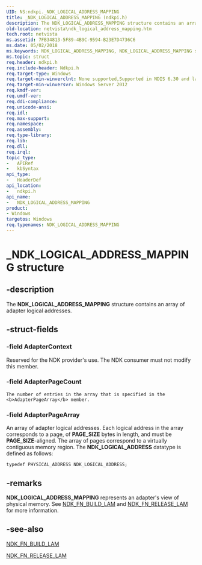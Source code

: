 ```yaml
---
UID: NS:ndkpi._NDK_LOGICAL_ADDRESS_MAPPING
title: _NDK_LOGICAL_ADDRESS_MAPPING (ndkpi.h)
description: The NDK_LOGICAL_ADDRESS_MAPPING structure contains an array of adapter logical addresses.
old-location: netvista\ndk_logical_address_mapping.htm
tech.root: netvista
ms.assetid: 7FB34813-5F89-4B9C-9594-B23E7D4736C6
ms.date: 05/02/2018
ms.keywords: NDK_LOGICAL_ADDRESS_MAPPING, NDK_LOGICAL_ADDRESS_MAPPING structure [Network Drivers Starting with Windows Vista], PNDK_LOGICAL_ADDRESS_MAPPING, PNDK_LOGICAL_ADDRESS_MAPPING structure pointer [Network Drivers Starting with Windows Vista], _NDK_LOGICAL_ADDRESS_MAPPING, ndkpi/NDK_LOGICAL_ADDRESS_MAPPING, ndkpi/PNDK_LOGICAL_ADDRESS_MAPPING, netvista.ndk_logical_address_mapping
ms.topic: struct
req.header: ndkpi.h
req.include-header: Ndkpi.h
req.target-type: Windows
req.target-min-winverclnt: None supported,Supported in NDIS 6.30 and later.
req.target-min-winversvr: Windows Server 2012
req.kmdf-ver: 
req.umdf-ver: 
req.ddi-compliance: 
req.unicode-ansi: 
req.idl: 
req.max-support: 
req.namespace: 
req.assembly: 
req.type-library: 
req.lib: 
req.dll: 
req.irql: 
topic_type:
-	APIRef
-	kbSyntax
api_type:
-	HeaderDef
api_location:
-	ndkpi.h
api_name:
-	NDK_LOGICAL_ADDRESS_MAPPING
product:
- Windows
targetos: Windows
req.typenames: NDK_LOGICAL_ADDRESS_MAPPING
---
```


# _NDK_LOGICAL_ADDRESS_MAPPING structure


## -description


The <b>NDK_LOGICAL_ADDRESS_MAPPING</b> structure contains an array of adapter logical addresses.


## -struct-fields




### -field AdapterContext

Reserved for the NDK provider's use. The NDK consumer must not modify this member.


### -field AdapterPageCount

	The number of entries in the array that is specified in the  <b>AdapterPageArray</b> member.



### -field AdapterPageArray

An array of adapter logical addresses. Each logical address in the array corresponds to a page, of <b>PAGE_SIZE</b> bytes in length, and must be <b>PAGE_SIZE</b>-aligned. The array of pages correspond to a virtually contiguous memory region.
The <b>NDK_LOGICAL_ADDRESS</b> datatype is defined as follows:

<pre class="syntax" xml:space="preserve"><code>typedef PHYSICAL_ADDRESS NDK_LOGICAL_ADDRESS;</code></pre>

## -remarks



<b>NDK_LOGICAL_ADDRESS_MAPPING</b> represents an adapter's view of physical memory. See <a href="https://msdn.microsoft.com/library/windows/hardware/hh439860">NDK_FN_BUILD_LAM</a> and <a href="https://msdn.microsoft.com/library/windows/hardware/hh439910">NDK_FN_RELEASE_LAM</a> for more information.




## -see-also




<a href="https://msdn.microsoft.com/library/windows/hardware/hh439860">NDK_FN_BUILD_LAM</a>



<a href="https://msdn.microsoft.com/library/windows/hardware/hh439910">NDK_FN_RELEASE_LAM</a>
 

 

